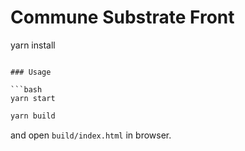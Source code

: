 # Commune Substrate Front

yarn install
```

### Usage

```bash
yarn start
```

```bash
yarn build
```

and open `build/index.html` in browser.